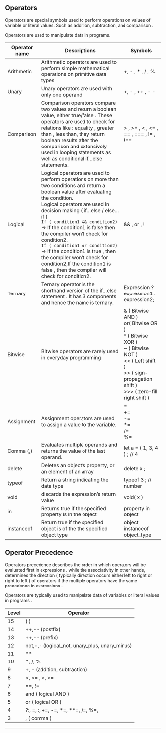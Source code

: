 
## Operators

Operators are special symbols used to perform operations on values of variable or literal values. Such as addition, subtraction, and comparison .

Operators are used to manipulate data in programs.

| Operator name | Descriptions | Symbols |
| --- | --- | --- |
| Arithmetic | Arithmetic operators are used to perform simple mathematical operations on primitive data types | +, - , * , / , %|
| Unary | Unary operators are used with only one operand. | +, - , ++ , - - |
| Comparison | Comparison operators compare two values and return a boolean value, either true/false . These operators are used to check for relations like : equality , greater than , less than, they return boolean results after the comparison and extensively used in looping statements as well as conditional if…else statements. | > , >= , < , <= , == , === , != , !== |
| Logical | Logical operators are used to perform operations on more than two conditions and return a boolean value after evaluating the condition.<br>Logical operators are used in decision making ( if…else / else…if ) <br>`If ( condition1 && condition2)` → If the condition1 is false then the compiler won’t check for condition2.<br>`If ( condition1 or condition2)` → If the condition1 is true , then the compiler won’t check for condition2,If the condition1 is false , then the compiler will check for condition2. | && , or , ! |
| Ternary | Ternary operator is the shorthand version of the if…else statement . It has 3 components and hence the name is ternary. | Expression ? expression1 : expression2; |
| Bitwise | Bitwise operators are rarely used in everyday programming | & ( Bitwise AND )<br> or( Bitwise OR  ) <br>^  ( Bitwise XOR ) <br>~   ( Bitwise NOT ) <br><< ( Left shift ) <br> >> ( sign-propagation shift ) <br> >>> ( zero-fill right shift ) |
| Assignment | Assignment operators are used to assign a value to the variable. | =<br>+=<br>-=<br>*=<br>/=<br>%= |
| Comma (,) | Evaluates multiple operands and returns the value of the last operand. | let a = ( 1, 3, 4 ) ; // 4 |
| delete | Deletes an object’s property, or an element of an array | delete x ; |
| typeof | Return a string indicating the data type | typeof 3 ; // number |
| void | discards the expression’s return value | void( x ) |
| in | Returns true if the specified property is in the object | property in object |
| instanceof | Return true if the specified object is of the the specified object type | object instanceof object_type |

## Operator Precedence

Operators precedence describes the order in which operators will be evaluated first in expressions . while the associativity in other hands, determines the direction ( typically direction occurs either left to right or right to left ) of operators if the multiple operators have the same precedence in expressions . 

Operators are typically used to manipulate data of variables or literal values in programs . 

| Level | Operator | 
| --- | --- | 
| 15 | ( ) |
| 14 | ++,-- (postfix) |
| 13 | ++,-- (prefix) |
| 12 | not,+,- (logical_not, unary_plus, unary_minus) |
| 11 | ** |
| 10 | *, /, % |
| 9 | +, - (addition, subtraction) | 
| 8 | <, <= , >, >= |
| 7 | ==, != | 
| 6 | and ( logical AND ) |
| 5 | or ( logical OR ) | 
| 4 | ?:, =, :, +=, -=, *=, **=, /=, %=, |
| 3 | , ( comma ) |

---




